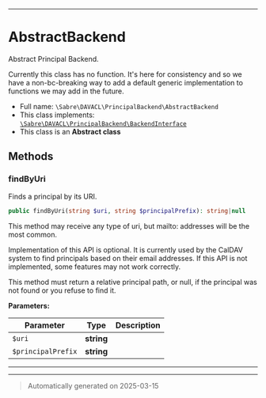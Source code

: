 ***

# AbstractBackend

Abstract Principal Backend.

Currently this class has no function. It's here for consistency and so we
have a non-bc-breaking way to add a default generic implementation to
functions we may add in the future.

* Full name: `\Sabre\DAVACL\PrincipalBackend\AbstractBackend`
* This class implements:
[`\Sabre\DAVACL\PrincipalBackend\BackendInterface`](./BackendInterface.md)
* This class is an **Abstract class**




## Methods


### findByUri

Finds a principal by its URI.

```php
public findByUri(string $uri, string $principalPrefix): string|null
```

This method may receive any type of uri, but mailto: addresses will be
the most common.

Implementation of this API is optional. It is currently used by the
CalDAV system to find principals based on their email addresses. If this
API is not implemented, some features may not work correctly.

This method must return a relative principal path, or null, if the
principal was not found or you refuse to find it.






**Parameters:**

| Parameter | Type | Description |
|-----------|------|-------------|
| `$uri` | **string** |  |
| `$principalPrefix` | **string** |  |





***


***
> Automatically generated on 2025-03-15
